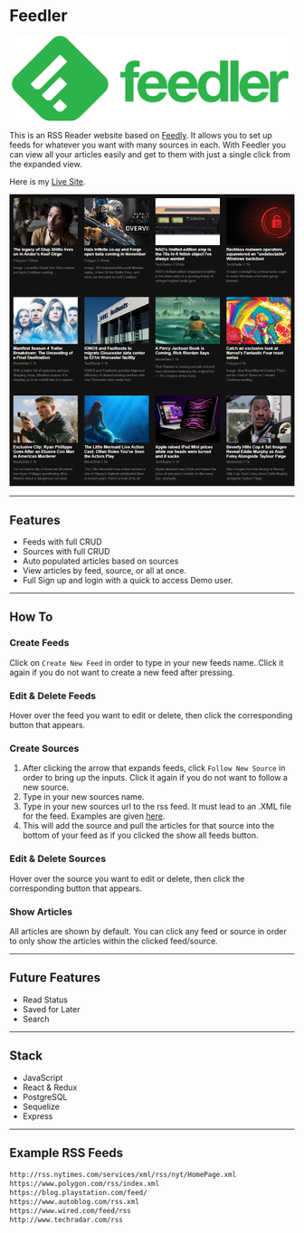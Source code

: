 # Feedler

![Feedler Logo](https://raw.githubusercontent.com/Concrete18/Feedly-Clone/main/frontend/public/assets/Feedler_Logo.png)

This is an RSS Reader website based on [Feedly](https://feedly.com/). It allows you to set up feeds for whatever you want with many sources in each.
With Feedler you can view all your articles easily and get to them with just a single click from the expanded view.

Here is my [Live Site](https://feedler-rss.herokuapp.com/).

![Articles Screenshot](https://raw.githubusercontent.com/Concrete18/Feedly-Clone/main/frontend/public/assets/Articles.png)

---

## Features

- Feeds with full CRUD
- Sources with full CRUD
- Auto populated articles based on sources
- View articles by feed, source, or all at once.
- Full Sign up and login with a quick to access Demo user.

---

## How To

### Create Feeds

Click on `Create New Feed` in order to type in your new feeds name. Click it again if you do not want to create a new feed after pressing.

### Edit & Delete Feeds

Hover over the feed you want to edit or delete, then click the corresponding button that appears.

### Create Sources

1. After clicking the arrow that expands feeds, click `Follow New Source` in order to bring up the inputs. Click it again if you do not want to follow a new source.
2. Type in your new sources name.
3. Type in your new sources url to the rss feed. It must lead to an .XML file for the feed. Examples are given [here](#Example-RSS-Feeds).
4. This will add the source and pull the articles for that source into the bottom of your feed as if you clicked the show all feeds button.

### Edit & Delete Sources

Hover over the source you want to edit or delete, then click the corresponding button that appears.

### Show Articles

All articles are shown by default. You can click any feed or source in order to only show the articles within the clicked feed/source.

---

## Future Features

- Read Status
- Saved for Later
- Search

---

## Stack

- JavaScript
- React & Redux
- PostgreSQL
- Sequelize
- Express

---

## Example RSS Feeds

```
http://rss.nytimes.com/services/xml/rss/nyt/HomePage.xml
https://www.polygon.com/rss/index.xml
https://blog.playstation.com/feed/
https://www.autoblog.com/rss.xml
https://www.wired.com/feed/rss
http://www.techradar.com/rss
```
